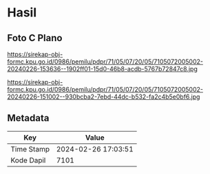 # Hasil

## Foto C Plano

https://sirekap-obj-formc.kpu.go.id/0986/pemilu/pdpr/71/05/07/20/05/7105072005002-20240226-153636--1902ff01-15d0-46b8-acdb-5767b72847c8.jpg

https://sirekap-obj-formc.kpu.go.id/0986/pemilu/pdpr/71/05/07/20/05/7105072005002-20240226-151002--930bcba2-7ebd-44dc-b532-fa2c4b5e0bf6.jpg


## Metadata

| Key        | Value               |
| ---------- | ------------------- |
| Time Stamp | 2024-02-26 17:03:51 |
| Kode Dapil | 7101                |



